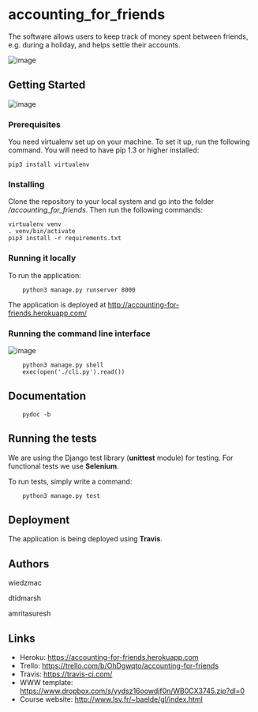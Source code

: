 # accounting_for_friends
The software allows users to keep track of money spent between friends, e.g. during a holiday, and helps settle their accounts.

![image](https://user-images.githubusercontent.com/6525798/32540297-91a2a714-c46c-11e7-9d05-ff94ad672cf9.png)
## Getting Started

![image](https://user-images.githubusercontent.com/6525798/32540462-0fed4cf0-c46d-11e7-8a9e-d24bfbf0ad68.png)

### Prerequisites

You need virtualenv set up on your machine.
To set it up, run the following command. You will need to have pip 1.3 or higher installed:

    pip3 install virtualenv

### Installing

Clone the repository to your local system and go into the folder _/accounting_for_friends_.
Then run the following commands:

    virtualenv venv
    . venv/bin/activate
    pip3 install -r requirements.txt
    
### Running it locally

To run the application:

        python3 manage.py runserver 8000
        
The application is deployed at http://accounting-for-friends.herokuapp.com/

### Running the command line interface

![image](https://user-images.githubusercontent.com/6525798/32540801-16fa8b24-c46e-11e7-98a7-e4a394b558d8.png)


        python3 manage.py shell
        exec(open('./cli.py').read())

## Documentation

        pydoc -b

## Running the tests

We are using the Django test library (**unittest** module) for testing.
For functional tests we use **Selenium**.

To run tests, simply write a command:

        python3 manage.py test


## Deployment

The application is being deployed using **Travis**.

## Authors

wiedzmac

dtidmarsh

amritasuresh

## Links

* Heroku: https://accounting-for-friends.herokuapp.com
* Trello: https://trello.com/b/OhDgwqto/accounting-for-friends
* Travis: https://travis-ci.com/
* WWW template: https://www.dropbox.com/s/yydsz16oowdjf0n/WB0CX3745.zip?dl=0
* Course website: http://www.lsv.fr/~baelde/gl/index.html
